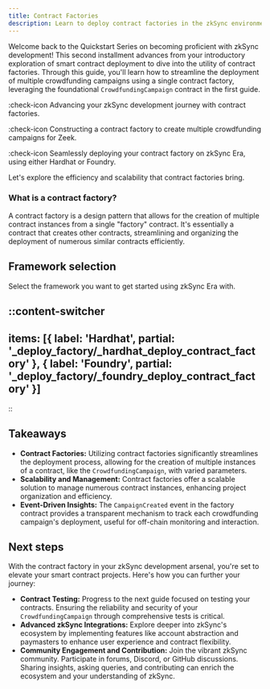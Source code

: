 ```yaml
---
title: Contract Factories
description: Learn to deploy contract factories in the zkSync environment.
---
```


Welcome back to the Quickstart Series on becoming proficient with zkSync development!
This second installment advances from your introductory exploration of smart contract
deployment to dive into the utility of contract factories. Through this guide,
you'll learn how to streamline the deployment of multiple crowdfunding campaigns
using a single contract factory, leveraging the foundational `CrowdfundingCampaign`
contract in the first guide.

:check-icon Advancing your zkSync development journey with contract factories.

:check-icon Constructing a contract factory to create multiple crowdfunding campaigns for Zeek.

:check-icon Seamlessly deploying your contract factory on zkSync Era, using either Hardhat or Foundry.

Let's explore the efficiency and scalability that contract factories bring.

### What is a contract factory?

A contract factory is a design pattern that allows for the creation of multiple
contract instances from a single "factory" contract. It's essentially a contract
that creates other contracts, streamlining and organizing the deployment of
numerous similar contracts efficiently.

## Framework selection

Select the framework you want to get started using zkSync Era with.

::content-switcher
---
items: [{
  label: 'Hardhat',
  partial: '_deploy_factory/_hardhat_deploy_contract_factory'
}, {
  label: 'Foundry',
  partial: '_deploy_factory/_foundry_deploy_contract_factory'
}]
---
::

## Takeaways

- **Contract Factories:** Utilizing contract factories significantly streamlines
the deployment process, allowing for the creation of multiple instances of a
contract, like the `CrowdfundingCampaign`, with varied parameters.
- **Scalability and Management:** Contract factories offer a scalable solution to manage
numerous contract instances, enhancing project organization and efficiency.
- **Event-Driven Insights:** The `CampaignCreated` event in the factory contract provides
a transparent mechanism to track each crowdfunding campaign's deployment, useful for
off-chain monitoring and interaction.

## Next steps

With the contract factory in your zkSync development arsenal, you're set to elevate
your smart contract projects. Here's how you can further your journey:

- **Contract Testing:** Progress to the next guide focused on testing your contracts.
Ensuring the reliability and security of your `CrowdfundingCampaign` through
comprehensive tests is critical.
- **Advanced zkSync Integrations:** Explore deeper into zkSync's ecosystem by
implementing features like account abstraction and paymasters to enhance user
experience and contract flexibility.
- **Community Engagement and Contribution:** Join the vibrant zkSync community.
Participate in forums, Discord, or GitHub discussions. Sharing insights, asking queries,
and contributing can enrich the ecosystem and your understanding of zkSync.
